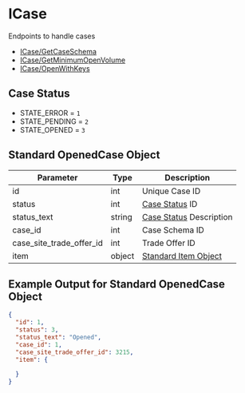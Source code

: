 # ICase

Endpoints to handle cases

- [ICase/GetCaseSchema](ICase/GetCaseSchema.md)
- [ICase/GetMinimumOpenVolume](ICase/GetMinimumOpenVolume.md)
- [ICase/OpenWithKeys](ICase/OpenWithKeys.md)

## Case Status

- STATE_ERROR = `1`
- STATE_PENDING = `2`
- STATE_OPENED = `3`

## Standard OpenedCase Object

Parameter | Type | Description
--------- | -----| -------- 
id | int | Unique Case ID
status | int | [Case Status](/ICase.md#case-status) ID
status_text | string | [Case Status](/ICase.md#case-status) Description
case_id | int | Case Schema ID
case_site_trade_offer_id | int | Trade Offer ID
item | object | [Standard Item Object](/IItem.md#standard-item-object)

## Example Output for Standard OpenedCase Object
```json
{
  "id": 1,
  "status": 3,
  "status_text": "Opened",
  "case_id": 1,
  "case_site_trade_offer_id": 3215,
  "item": {
  
  }
}
```